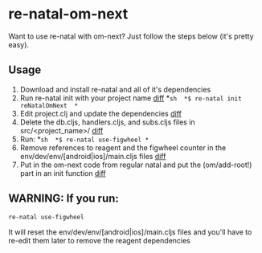# re-natal-om-next

Want to use re-natal with om-next?  Just follow the steps below (it's pretty easy).  

## Usage
1. Download and install re-natal and all of it's dependencies
2. Run re-natal init with your project name [diff](https://github.com/seantempesta/re-natal-om-next/commit/c5745272f8b27aa885d0ee430334fdd0c411be85)
  *```sh 
  *$ re-natal init reNatalOmNext 
  *``` 
3. Edit project.clj and update the dependencies [diff](https://github.com/seantempesta/re-natal-om-next/commit/4f696314e001bb060971ff8ff2bf59bb9c2fb3ca)
4. Delete the db.cljs, handlers.cljs, and subs.cljs files in src/<project_name>/ [diff](https://github.com/seantempesta/re-natal-om-next/commit/04d91e1e78f609db47038c4b6a1f4324b78f9ff3)
5. Run: 
  *```sh 
  *$ re-natal use-figwheel
  *```
6. Remove references to reagent and the figwheel counter in the env/dev/env/[android|ios]/main.cljs files [diff](https://github.com/seantempesta/re-natal-om-next/commit/6b76367356cc831857cb06dc61309ffe84552293)
7. Put in the om-next code from regular natal and put the (om/add-root!) part in an init function [diff](https://github.com/seantempesta/re-natal-om-next/commit/d628c123877cd05716ba0353e658180fa9f511f1)


## WARNING:  If you run:
```
re-natal use-figwheel
```
It will reset the env/dev/env/[android|ios]/main.cljs files and you'll have to re-edit them later to remove the reagent dependencies
